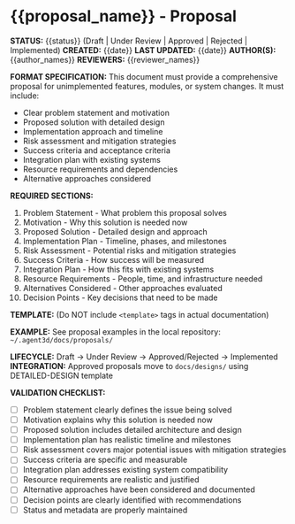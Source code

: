 # {{proposal_name}} - Proposal

**STATUS:** {{status}} (Draft | Under Review | Approved | Rejected | Implemented)
**CREATED:** {{date}}
**LAST UPDATED:** {{date}}
**AUTHOR(S):** {{author_names}}
**REVIEWERS:** {{reviewer_names}}

**FORMAT SPECIFICATION:** This document must provide a comprehensive proposal for unimplemented features, modules, or system changes. It must include:
- Clear problem statement and motivation
- Proposed solution with detailed design
- Implementation approach and timeline
- Risk assessment and mitigation strategies
- Success criteria and acceptance criteria
- Integration plan with existing systems
- Resource requirements and dependencies
- Alternative approaches considered

**REQUIRED SECTIONS:**
1. Problem Statement - What problem this proposal solves
2. Motivation - Why this solution is needed now
3. Proposed Solution - Detailed design and approach
4. Implementation Plan - Timeline, phases, and milestones
5. Risk Assessment - Potential risks and mitigation strategies
6. Success Criteria - How success will be measured
7. Integration Plan - How this fits with existing systems
8. Resource Requirements - People, time, and infrastructure needed
9. Alternatives Considered - Other approaches evaluated
10. Decision Points - Key decisions that need to be made

**TEMPLATE:** (Do NOT include `<template>` tags in actual documentation)
<template>
# {{proposal_name}} - Proposal

**STATUS:** {{status}}
**CREATED:** {{creation_date}}
**LAST UPDATED:** {{last_updated}}
**AUTHOR(S):** {{author_names}}
**REVIEWERS:** {{reviewer_names}}

## Problem Statement

{{problem_description}}

### Current State
{{current_state_description}}

### Pain Points
- {{pain_point_1}}
- {{pain_point_2}}
- {{pain_point_3}}

## Motivation

{{motivation_description}}

### Business Value
- {{business_value_1}}
- {{business_value_2}}
- {{business_value_3}}

### Technical Benefits
- {{technical_benefit_1}}
- {{technical_benefit_2}}
- {{technical_benefit_3}}

### User Impact
{{user_impact_description}}

## Proposed Solution

### Overview
{{solution_overview}}

### Architecture
```mermaid
{{architecture_diagram}}
```

### Key Components
#### {{component_name}}
- **Purpose**: {{component_purpose}}
- **Responsibilities**: {{component_responsibilities}}
- **Interface**: {{component_interface}}

#### {{component_name}}
- **Purpose**: {{component_purpose}}
- **Responsibilities**: {{component_responsibilities}}
- **Interface**: {{component_interface}}

### Data Flow
```mermaid
{{data_flow_diagram}}
```

{{data_flow_description}}

### API Design
```{{language}}
{{api_specification}}
```

### Configuration
```{{format}}
{{configuration_schema}}
```

## Implementation Plan

### Phase 1: {{phase_name}} ({{timeline}})
- {{milestone_1}}
- {{milestone_2}}
- {{milestone_3}}

### Phase 2: {{phase_name}} ({{timeline}})
- {{milestone_1}}
- {{milestone_2}}
- {{milestone_3}}

### Phase 3: {{phase_name}} ({{timeline}})
- {{milestone_1}}
- {{milestone_2}}
- {{milestone_3}}

### Dependencies
- **{{dependency_name}}**: {{dependency_description}}
- **{{dependency_name}}**: {{dependency_description}}

### Deliverables
- {{deliverable_1}}
- {{deliverable_2}}
- {{deliverable_3}}

## Risk Assessment

### High Risk
- **{{risk_name}}**: {{risk_description}}
  - **Probability**: {{probability}}
  - **Impact**: {{impact}}
  - **Mitigation**: {{mitigation_strategy}}

### Medium Risk
- **{{risk_name}}**: {{risk_description}}
  - **Probability**: {{probability}}
  - **Impact**: {{impact}}
  - **Mitigation**: {{mitigation_strategy}}

### Low Risk
- **{{risk_name}}**: {{risk_description}}
  - **Probability**: {{probability}}
  - **Impact**: {{impact}}
  - **Mitigation**: {{mitigation_strategy}}

## Success Criteria

### Functional Requirements
- {{functional_requirement_1}}
- {{functional_requirement_2}}
- {{functional_requirement_3}}

### Non-Functional Requirements
- **Performance**: {{performance_criteria}}
- **Scalability**: {{scalability_criteria}}
- **Reliability**: {{reliability_criteria}}
- **Security**: {{security_criteria}}

### Acceptance Criteria
- {{acceptance_criteria_1}}
- {{acceptance_criteria_2}}
- {{acceptance_criteria_3}}

### Key Performance Indicators (KPIs)
- {{kpi_1}}: {{target_value}}
- {{kpi_2}}: {{target_value}}
- {{kpi_3}}: {{target_value}}

## Integration Plan

### Existing System Integration
{{integration_description}}

### Migration Strategy
{{migration_strategy}}

### Rollback Plan
{{rollback_plan}}

### Testing Strategy
- **Unit Testing**: {{unit_testing_approach}}
- **Integration Testing**: {{integration_testing_approach}}
- **Performance Testing**: {{performance_testing_approach}}
- **User Acceptance Testing**: {{uat_approach}}

## Resource Requirements

### Team Structure
- **{{role_name}}**: {{role_description}} ({{time_commitment}})
- **{{role_name}}**: {{role_description}} ({{time_commitment}})
- **{{role_name}}**: {{role_description}} ({{time_commitment}})

### Infrastructure
- {{infrastructure_requirement_1}}
- {{infrastructure_requirement_2}}
- {{infrastructure_requirement_3}}

### Budget Estimate
- **Development**: {{development_cost}}
- **Infrastructure**: {{infrastructure_cost}}
- **Maintenance**: {{maintenance_cost}}
- **Total**: {{total_cost}}

### Timeline
- **Total Duration**: {{total_duration}}
- **Start Date**: {{start_date}}
- **Target Completion**: {{completion_date}}

## Alternatives Considered

### Alternative 1: {{alternative_name}}
- **Description**: {{alternative_description}}
- **Pros**: {{alternative_pros}}
- **Cons**: {{alternative_cons}}
- **Why Not Chosen**: {{rejection_reason}}

### Alternative 2: {{alternative_name}}
- **Description**: {{alternative_description}}
- **Pros**: {{alternative_pros}}
- **Cons**: {{alternative_cons}}
- **Why Not Chosen**: {{rejection_reason}}

### Do Nothing
- **Impact**: {{do_nothing_impact}}
- **Cost**: {{do_nothing_cost}}
- **Why Not Acceptable**: {{do_nothing_rejection}}

## Decision Points

### Technical Decisions
- **{{decision_name}}**: {{decision_description}}
  - **Options**: {{decision_options}}
  - **Recommendation**: {{recommendation}}
  - **Rationale**: {{decision_rationale}}

### Business Decisions
- **{{decision_name}}**: {{decision_description}}
  - **Options**: {{decision_options}}
  - **Recommendation**: {{recommendation}}
  - **Rationale**: {{decision_rationale}}

## Next Steps

### Immediate Actions
- [ ] {{action_item_1}}
- [ ] {{action_item_2}}
- [ ] {{action_item_3}}

### Review Process
- {{review_step_1}}
- {{review_step_2}}
- {{review_step_3}}

### Approval Requirements
- {{approval_requirement_1}}
- {{approval_requirement_2}}
- {{approval_requirement_3}}

## Appendices

### Appendix A: {{appendix_title}}
{{appendix_content}}

### Appendix B: {{appendix_title}}
{{appendix_content}}
</template>

**EXAMPLE:** See proposal examples in the local repository: `~/.agent3d/docs/proposals/`

**LIFECYCLE:** Draft → Under Review → Approved/Rejected → Implemented
**INTEGRATION:** Approved proposals move to `docs/designs/` using DETAILED-DESIGN template

**VALIDATION CHECKLIST:**
- [ ] Problem statement clearly defines the issue being solved
- [ ] Motivation explains why this solution is needed now
- [ ] Proposed solution includes detailed architecture and design
- [ ] Implementation plan has realistic timeline and milestones
- [ ] Risk assessment covers major potential issues with mitigation strategies
- [ ] Success criteria are specific and measurable
- [ ] Integration plan addresses existing system compatibility
- [ ] Resource requirements are realistic and justified
- [ ] Alternative approaches have been considered and documented
- [ ] Decision points are clearly identified with recommendations
- [ ] Status and metadata are properly maintained
